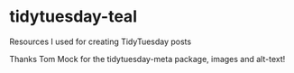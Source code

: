 # tidytuesday-teal
Resources I used for creating TidyTuesday posts

Thanks Tom Mock for the tidytuesday-meta package, images and alt-text!
